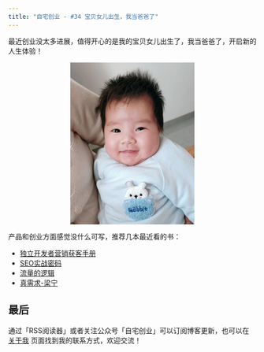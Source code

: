 ```yaml
---
title: "自宅创业 - #34 宝贝女儿出生，我当爸爸了"
---
```


最近创业没太多进展，值得开心的是我的宝贝女儿出生了，我当爸爸了，开启新的人生体验！

<img alt="宝贝女儿" src="/static/2024-11-30/mykid.jpg" width="50%" style="display:block;margin:0 auto;">

产品和创业方面感觉没什么可写，推荐几本最近看的书：
- [独立开发者营销获客手册](https://xiaobot.net/p/devgrowth?refer=aa616968-9262-473d-9ff6-ee09ae52260d)
- [SEO实战密码](https://www.seozac.com/seobook/)
- [流量的逻辑](https://book.douban.com/subject/36784327/)
- [真需求-梁宁](https://book.douban.com/subject/37070351/)

## 最后

通过「RSS阅读器」或者关注公众号「自宅创业」可以订阅博客更新，也可以在 [关于我](/about) 页面找到我的联系方式，欢迎交流！
